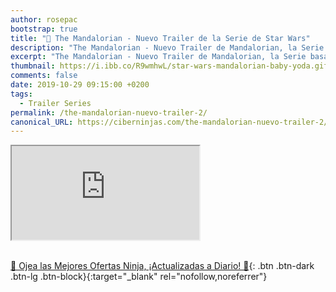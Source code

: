 ```yaml
---
author: rosepac
bootstrap: true
title: "🎥 The Mandalorian - Nuevo Trailer de la Serie de Star Wars"
description: "The Mandalorian - Nuevo Trailer de Mandalorian, la Serie basada en Star Wars"
excerpt: "The Mandalorian - Nuevo Trailer de Mandalorian, la Serie basada en Star Wars"
thumbnail: https://i.ibb.co/R9wmhwL/star-wars-mandalorian-baby-yoda.gif
comments: false
date: 2019-10-29 09:15:00 +0200
tags:
  - Trailer Series
permalink: /the-mandalorian-nuevo-trailer-2/
canonical_URL: https://ciberninjas.com/the-mandalorian-nuevo-trailer-2/
---
```


<div class="embed-responsive embed-responsive-16by9">
  <iframe class="embed-responsive-item" src="https://www.youtube-nocookie.com/embed/8u51ZY2a3Sc?rel=0" allowfullscreen></iframe>
</div><br/>

[🎁 Ojea las Mejores Ofertas Ninja, ¡Actualizadas a Diario! 🛒](https://www.amazon.es/shop/cibercursos){: .btn .btn-dark .btn-lg .btn-block}{:target="_blank" rel="nofollow,noreferrer"}

